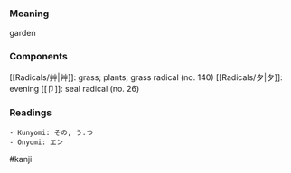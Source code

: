 ### Meaning

garden

### Components

[[Radicals/艸|艸]]: grass; plants; grass radical (no. 140) [[Radicals/夕|夕]]: evening [[卩]]: seal radical (no. 26)

### Readings

```
- Kunyomi: その, う.つ
- Onyomi: エン
```

#kanji